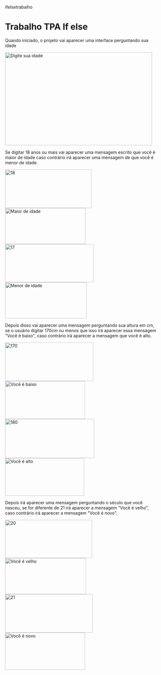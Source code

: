  Ifelsetrabalho
 <h1>Trabalho TPA If else</h1>
 <p>Quando iniciado, o projeto vai aparecer uma interface perguntando sua idade</p>
<img width="483" height="304" alt="Digite sua idade" src="https://github.com/user-attachments/assets/c81cda8a-dc18-4b49-8a27-0e922c439185" />

 <p>Se digitar 18 anos ou mais vai aparecer uma mensagem escrito que você é maior de idade caso contrário irá aparecer uma mensagem de que você é menor de idade.</p>
<img width="284" height="126" alt="18" src="https://github.com/user-attachments/assets/a6cbc921-4ccd-46e5-bdc5-32de06b31204" />
<img width="264" height="118" alt="Maior de idade" src="https://github.com/user-attachments/assets/3568f238-56d3-4978-8adc-5fcf30f92e39" />
<img width="291" height="125" alt="17" src="https://github.com/user-attachments/assets/25377b8a-4541-4590-98fc-c5f9a8757dbc" />
<img width="268" height="118" alt="Menor de idade" src="https://github.com/user-attachments/assets/7dfcd53a-5fa9-41f7-a93a-2cf99688964a" />




 <p>Depois disso vai aparecer uma mensagem perguntando sua altura em cm, se o usuário digitar 170cm ou menos que isso irá aparecer essa mensagem "Você é baixo", caso contrário irá aparecer a mensagem que você é alto.</p>
 <img width="290" height="126" alt="170" src="https://github.com/user-attachments/assets/64f161f9-82be-4000-8cbd-9dc301972dbf" />
 <img width="263" height="124" alt="Você é baixo" src="https://github.com/user-attachments/assets/0ddbd137-374b-4f5f-a320-59e1fa3cd86a" />
 <img width="293" height="128" alt="180" src="https://github.com/user-attachments/assets/a55f2099-fa29-43fe-9027-ec77a0f70d70" />
<img width="260" height="123" alt="Você é alto" src="https://github.com/user-attachments/assets/bc512c97-634b-4a1c-92c0-e44c06fc4721" />



 <p>Depois irá aparecer uma mensagem perguntando o século que você nasceu, se for diferente de 21 irá aparecer a mensagem "Você é velho", caso contrário irá aparecer a mensagem "Você é novo".</p>
 <img width="286" height="125" alt="20" src="https://github.com/user-attachments/assets/53f1d63b-41fa-4aa4-aa62-e82be473ec61" />
 <img width="266" height="118" alt="Você é velho" src="https://github.com/user-attachments/assets/5aa80340-8e6d-4045-bfdf-954e8d0d1804" />
 <img width="288" height="126" alt="21" src="https://github.com/user-attachments/assets/3f28d250-6e91-4f9d-8b82-8ab3b12aecd7" />
<img width="263" height="122" alt="Você é novo" src="https://github.com/user-attachments/assets/9440afa7-d100-487b-8479-3a7367108cc3" />



 
 
 
